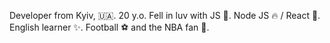Developer from Kyiv, 🇺🇦.
20 y.o.
Fell in luv with JS 🤍.
Node JS 🔥 / React 🚀.
English learner ✨.
Football ⚽ and the NBA fan 🏀.
